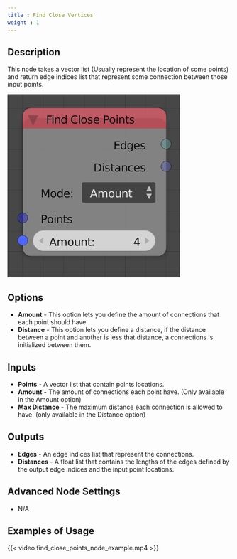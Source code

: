 ```yaml
---
title : Find Close Vertices
weight : 1
---
```


## Description

This node takes a vector list (Usually represent the location of some
points) and return edge indices list that represent some connection
between those input points.

![image](find_close_points_node.png)

## Options

  - **Amount** - This option lets you define the amount of connections
    that each point should have.
  - **Distance** - This option lets you define a distance, if the
    distance between a point and another is less that distance, a
    connections is initialized between them.

## Inputs

  - **Points** - A vector list that contain points locations.
  - **Amount** - The amount of connections each point have. (Only
    available in the Amount option)
  - **Max Distance** - The maximum distance each connection is allowed
    to have. (only available in the Distance option)

## Outputs

  - **Edges** - An edge indices list that represent the connections.
  - **Distances** - A float list that contains the lengths of the edges
    defined by the output edge indices and the input point locations.

## Advanced Node Settings

  - N/A

## Examples of Usage

{{< video find_close_points_node_example.mp4 >}}
